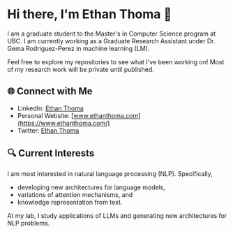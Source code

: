 # Hi there, I'm Ethan Thoma 👋

I am a graduate student to the Master's in Computer Science program at UBC. I am currently working as a Graduate Research Assistant under Dr. Gema Rodriguez-Perez in machine learning (LM).

Feel free to explore my repositories to see what I've been working on! Most of my research work will be private until published.

## 🌐 Connect with Me

- LinkedIn: [Ethan Thoma](https://www.linkedin.com/in/ethanthoma/)
- Personal Website: [www.ethanthoma.com](https://www.ethanthoma.com/)
- Twitter: [Ethan Thoma](https://twitter.com/EthanBThoma)

## 🔍 Current Interests

I am most interested in natural language processing (NLP). Specifically,
- developing new architectures for language models,
- variations of attention mechanisms, and
- knowledge representation from text.

At my lab, I study applications of LLMs and generating new architectures for NLP problems. 

